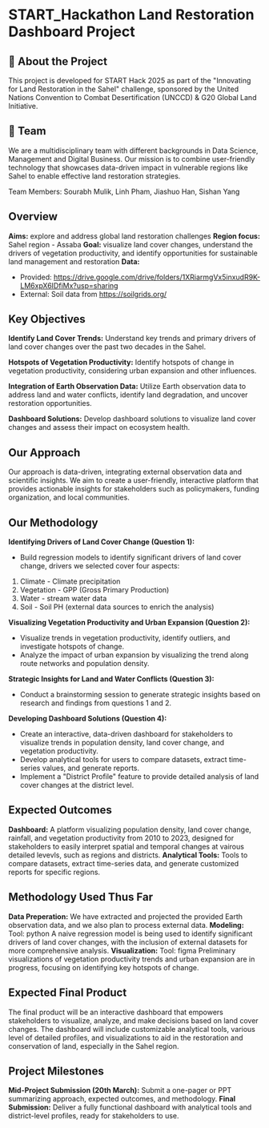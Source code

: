 # START_Hackathon Land Restoration Dashboard Project

## 📌 About the Project
This project is developed for START Hack 2025 as part of the "Innovating for Land Restoration in the Sahel" challenge, sponsored by the United Nations Convention to Combat Desertification (UNCCD) & G20 Global Land Initiative.

## 👥 Team
We are a multidisciplinary team with different backgrounds in Data Science, Management and Digital Business.
Our mission is to combine user-friendly technology that showcases data-driven impact in vulnerable regions like Sahel to enable effective land restoration strategies.

Team Members: Sourabh Mulik, Linh Pham, Jiashuo Han, Sishan Yang

## Overview
**Aims:** explore and address global land restoration challenges
**Region focus:** Sahel region - Assaba 
**Goal:** visualize land cover changes, understand the drivers of vegetation productivity, and identify opportunities for sustainable land management and restoration
**Data:** 
- Provided: https://drive.google.com/drive/folders/1XRiarmgVx5inxudR9K-LM6xpX6IDfiMx?usp=sharing
- External: Soil data from https://soilgrids.org/


## Key Objectives
**Identify Land Cover Trends:** Understand key trends and primary drivers of land cover changes over the past two decades in the Sahel.

**Hotspots of Vegetation Productivity:** Identify hotspots of change in vegetation productivity, considering urban expansion and other influences.

**Integration of Earth Observation Data:** Utilize Earth observation data to address land and water conflicts, identify land degradation, and uncover restoration opportunities.

**Dashboard Solutions:** Develop dashboard solutions to visualize land cover changes and assess their impact on ecosystem health.

## Our Approach
Our approach is data-driven, integrating external observation data and scientific insights. We aim to create a user-friendly, interactive platform that provides actionable insights for stakeholders such as policymakers, funding organization, and local communities.


## Our Methodology
**Identifying Drivers of Land Cover Change (Question 1):**
- Build regression models to identify significant drivers of land cover change, drivers we selected cover four aspects:
1. Climate - Climate precipitation
2. Vegetation - GPP (Gross Primary Production)
3. Water - stream water data
4. Soil - Soil PH (external data sources to enrich the analysis)

**Visualizing Vegetation Productivity and Urban Expansion (Question 2):**
- Visualize trends in vegetation productivity, identify outliers, and investigate hotspots of change.
- Analyze the impact of urban expansion by visualizing the trend along route networks and population density.

**Strategic Insights for Land and Water Conflicts (Question 3):**
- Conduct a brainstorming session to generate strategic insights based on research and findings from questions 1 and 2.

**Developing Dashboard Solutions (Question 4):**
- Create an interactive, data-driven dashboard for stakeholders to visualize trends in population density, land cover change, and vegetation productivity.
- Develop analytical tools for users to compare datasets, extract time-series values, and generate reports.
- Implement a "District Profile" feature to provide detailed analysis of land cover changes at the district level.

## Expected Outcomes
**Dashboard:** A platform visualizing population density, land cover change, rainfall, and vegetation productivity from 2010 to 2023, designed for stakeholders to easily interpret spatial and temporal changes at vairous detailed levevls, such as regions and districts.
**Analytical Tools:** Tools to compare datasets, extract time-series data, and generate customized reports for specific regions.


## Methodology Used Thus Far
**Data Preperation:**
We have extracted and projected the provided Earth observation data, and we also plan to process external data.
**Modeling:** 
Tool: python
A naive regression model is being used to identify significant drivers of land cover changes, with the inclusion of external datasets for more comprehensive analysis.
**Visualization:** 
Tool: figma
Preliminary visualizations of vegetation productivity trends and urban expansion are in progress, focusing on identifying key hotspots of change.

## Expected Final Product
The final product will be an interactive dashboard that empowers stakeholders to visualize, analyze, and make decisions based on land cover changes. The dashboard will include customizable analytical tools, various level of detailed profiles, and visualizations to aid in the restoration and conservation of land, especially in the Sahel region.

## Project Milestones
**Mid-Project Submission (20th March):** Submit a one-pager or PPT summarizing approach, expected outcomes, and methodology.
**Final Submission:** Deliver a fully functional dashboard with analytical tools and district-level profiles, ready for stakeholders to use.


